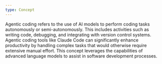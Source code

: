 ```yaml
---
type: Concept
---
```


Agentic coding refers to the use of AI models to perform coding tasks autonomously or semi-autonomously. This includes activities such as writing code, debugging, and integrating with version control systems. Agentic coding tools like Claude Code can significantly enhance productivity by handling complex tasks that would otherwise require extensive manual effort. This concept leverages the capabilities of advanced language models to assist in software development processes.